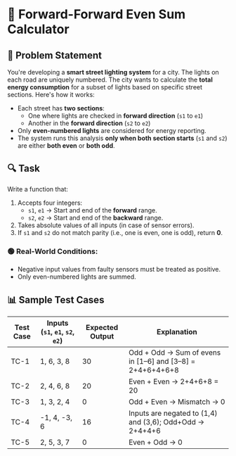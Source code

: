 # 🔁 Forward-Forward Even Sum Calculator

## 📝 Problem Statement  
You're developing a **smart street lighting system** for a city. The lights on each road are uniquely numbered. The city wants to calculate the **total energy consumption** for a subset of lights based on specific street sections. Here's how it works:

- Each street has **two sections**:
  - One where lights are checked in **forward direction** (`s1` to `e1`)
  - Another in the **forward direction** (`s2` to `e2`)
- Only **even-numbered lights** are considered for energy reporting.
- The system runs this analysis **only when both section starts** (`s1` and `s2`) are either **both even** or **both odd**.

## 🔍 Task  
Write a function that:
1. Accepts four integers:  
   - `s1`, `e1` → Start and end of the **forward** range.  
   - `s2`, `e2` → Start and end of the **backward** range.  
2. Takes absolute values of all inputs (in case of sensor errors).
3. If `s1` and `s2` do not match parity (i.e., one is even, one is odd), return **0**.

### 🟢 Real-World Conditions:
- Negative input values from faulty sensors must be treated as positive.
- Only even-numbered lights are summed.

## 📊 Sample Test Cases

| Test Case | Inputs (`s1`, `e1`, `s2`, `e2`) | Expected Output | Explanation |
|-----------|-------------------------------|-----------------|-------------|
| TC-1      | 1, 6, 3, 8                     | 30              | Odd + Odd → Sum of evens in [1–6] and [3–8] = 2+4+6+4+6+8 |
| TC-2      | 2, 4, 6, 8                     | 20              | Even + Even → 2+4+6+8 = 20 |
| TC-3      | 1, 3, 2, 4                     | 0               | Odd + Even → Mismatch → 0 |
| TC-4      | -1, 4, -3, 6                   | 16              | Inputs are negated to (1,4) and (3,6); Odd+Odd → 2+4+4+6 |
| TC-5      | 2, 5, 3, 7                     | 0               | Even + Odd → 0 |
